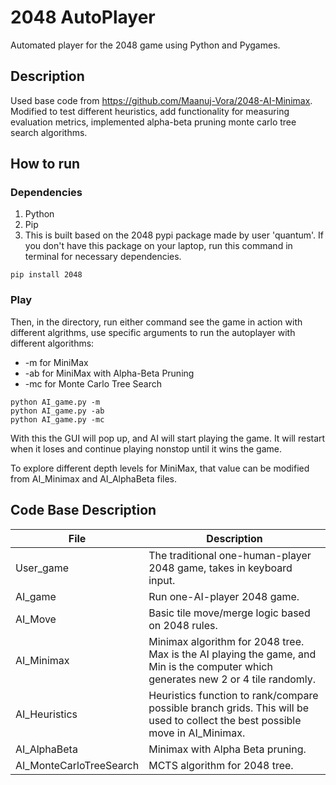 # 2048 AutoPlayer
Automated player for the 2048 game using Python and Pygames.

## Description

Used base code from https://github.com/Maanuj-Vora/2048-AI-Minimax. Modified to test different heuristics, add functionality for measuring evaluation metrics, implemented alpha-beta pruning monte carlo tree search algorithms.

## How to run
### Dependencies
1. Python
2. Pip
3. This is built based on the 2048 pypi package made by user 'quantum'. If you don't have this package on your laptop, run this command in terminal for necessary dependencies.
```
pip install 2048
```
### Play
Then, in the directory, run either command see the game in action with different algrithms, use specific arguments to run the autoplayer with different algorithms:
  - -m for MiniMax
  - -ab for MiniMax with Alpha-Beta Pruning
  - -mc for Monte Carlo Tree Search
```
python AI_game.py -m
python AI_game.py -ab 
python AI_game.py -mc 
```
With this the GUI will pop up, and AI will start playing the game. It will restart when it loses and continue playing nonstop until it wins the game. 

To explore different depth levels for MiniMax, that value can be modified from AI_Minimax and AI_AlphaBeta files.


## Code Base Description
| File | Description |
| --- | --- |
| User_game | The traditional one-human-player 2048 game, takes in keyboard input. |
| AI_game | Run one-AI-player 2048 game. |
| AI_Move | Basic tile move/merge logic based on 2048 rules. |
| AI_Minimax | Minimax algorithm for 2048 tree. Max is the AI playing the game, and Min is the computer which generates new 2 or 4 tile randomly. |
| AI_Heuristics | Heuristics function to rank/compare possible branch grids. This will be used to collect the best possible move in AI_Minimax. |
| AI_AlphaBeta | Minimax with Alpha Beta pruning. |
| AI_MonteCarloTreeSearch | MCTS algorithm for 2048 tree. |



